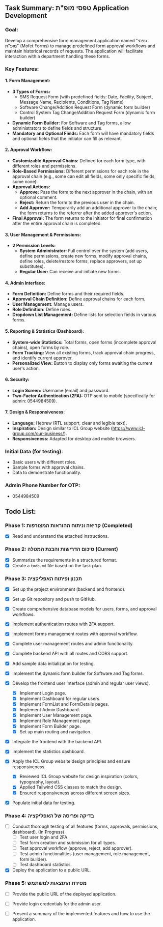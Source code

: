## Task Summary: טפסי מופ"ת Application Development

### Goal:
Develop a comprehensive form management application named "טפסי מופ"ת" (Mofet Forms) to manage predefined form approval workflows and maintain historical records of requests. The application will facilitate interaction with a department handling these forms.

### Key Features:

#### 1. Form Management:
- **3 Types of Forms:**
  - SMS Request Form (with predefined fields: Date, Facility, Subject, Message Name, Recipients, Conditions, Tag Name)
  - Software Change/Addition Request Form (dynamic form builder)
  - Control System Tag Change/Addition Request Form (dynamic form builder)
- **Dynamic Form Builder:** For Software and Tag forms, allow administrators to define fields and structure.
- **Mandatory and Optional Fields:** Each form will have mandatory fields and optional fields that the initiator can fill as relevant.

#### 2. Approval Workflow:
- **Customizable Approval Chains:** Defined for each form type, with different roles and permissions.
- **Role-Based Permissions:** Different permissions for each role in the approval chain (e.g., some can edit all fields, some only specific fields, some none).
- **Approval Actions:**
  - **Approve:** Pass the form to the next approver in the chain, with an optional comment.
  - **Reject:** Return the form to the previous user in the chain.
  - **Add Approver:** Temporarily add an additional approver to the chain; the form returns to the referrer after the added approver's action.
- **Final Approval:** The form returns to the initiator for final confirmation after the entire approval chain is completed.

#### 3. User Management & Permissions:
- **2 Permission Levels:**
  - **System Administrator:** Full control over the system (add users, define permissions, create new forms, modify approval chains, define roles, delete/restore forms, replace approvers, set up substitutes).
  - **Regular User:** Can receive and initiate new forms.

#### 4. Admin Interface:
- **Form Definition:** Define forms and their required fields.
- **Approval Chain Definition:** Define approval chains for each form.
- **User Management:** Manage users.
- **Role Definition:** Define roles.
- **Dropdown List Management:** Define lists for selection fields in various forms.

#### 5. Reporting & Statistics (Dashboard):
- **System-wide Statistics:** Total forms, open forms (incomplete approval chains), open forms by role.
- **Form Tracking:** View all existing forms, track approval chain progress, and identify current approver.
- **Personalized View:** Button to display only forms awaiting the current user's action.

#### 6. Security:
- **Login Screen:** Username (email) and password.
- **Two-Factor Authentication (2FA):** OTP sent to mobile (specifically for admin: 0544984509).

#### 7. Design & Responsiveness:
- **Language:** Hebrew (RTL support, clear and legible text).
- **Inspiration:** Design similar to ICL Group website (https://www.icl-group.com/our-business/).
- **Responsiveness:** Adapted for desktop and mobile browsers.

### Initial Data (for testing):
- Basic users with different roles.
- Sample forms with approval chains.
- Data to demonstrate functionality.

### Admin Phone Number for OTP:
- 0544984509

## Todo List:

### Phase 1: קריאה וניתוח ההוראות המצורפות (Completed)
- [x] Read and understand the attached instructions.

### Phase 2: סיכום הדרישות והבנת המטלה (Current)
- [x] Summarize the requirements in a structured format.
- [x] Create a `todo.md` file based on the task plan.

### Phase 3: תכנון ופיתוח האפליקציה
- [x] Set up the project environment (backend and frontend).
- [x] Set up Git repository and push to GitHub.
- [x] Create comprehensive database models for users, forms, and approval workflows.
- [x] Implement authentication routes with 2FA support.
- [x] Implement forms management routes with approval workflow.
- [x] Complete user management routes and admin functionality.
- [x] Complete backend API with all routes and CORS support.
- [x] Add sample data initialization for testing.
- [x] Implement the dynamic form builder for Software and Tag forms.
  
- [x] Develop the frontend user interface (admin and regular user views).
  - [x] Implement Login page.
  - [x] Implement Dashboard for regular users.
  - [x] Implement FormList and FormDetails pages.
  - [x] Implement Admin Dashboard.
  - [x] Implement User Management page.
  - [x] Implement Role Management page.
  - [x] Implement Form Builder page.
  - [x] Set up main routing and navigation.
- [x] Integrate the frontend with the backend API.
- [x] Implement the statistics dashboard.
- [x] Apply the ICL Group website design principles and ensure responsiveness.
  - [x] Reviewed ICL Group website for design inspiration (colors, typography, layout).
  - [x] Applied Tailwind CSS classes to match the design.
  - [x] Ensured responsiveness across different screen sizes.
- [x] Populate initial data for testing.

### Phase 4: בדיקה ופריסה של האפליקציה
- [ ] Conduct thorough testing of all features (forms, approvals, permissions, dashboard). (In Progress)
  - [ ] Test user login and 2FA.
  - [ ] Test form creation and submission for all types.
  - [ ] Test approval workflow (approve, reject, add approver).
  - [ ] Test admin functionalities (user management, role management, form builder).
  - [ ] Test dashboard statistics.
- [x] Deploy the application to a public URL.

### Phase 5: מסירת התוצאות למשתמש
- [ ] Provide the public URL of the deployed application.
- [ ] Provide login credentials for the admin user.
- [ ] Present a summary of the implemented features and how to use the application.

